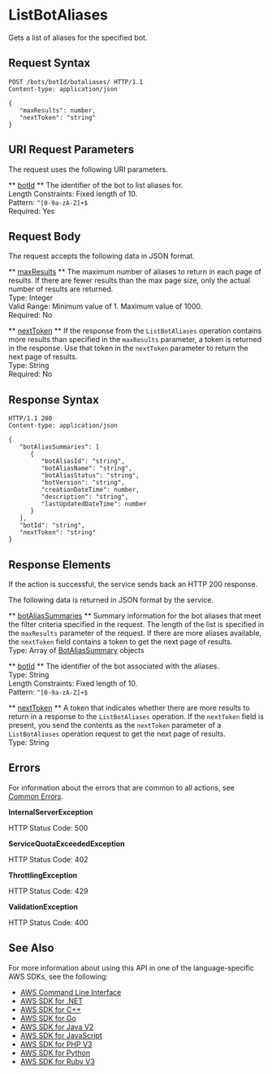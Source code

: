 # ListBotAliases<a name="API_ListBotAliases"></a>

Gets a list of aliases for the specified bot\.

## Request Syntax<a name="API_ListBotAliases_RequestSyntax"></a>

```
POST /bots/botId/botaliases/ HTTP/1.1
Content-type: application/json

{
   "maxResults": number,
   "nextToken": "string"
}
```

## URI Request Parameters<a name="API_ListBotAliases_RequestParameters"></a>

The request uses the following URI parameters\.

 ** [botId](#API_ListBotAliases_RequestSyntax) **   <a name="lexv2-ListBotAliases-request-botId"></a>
The identifier of the bot to list aliases for\.  
Length Constraints: Fixed length of 10\.  
Pattern: `^[0-9a-zA-Z]+$`   
Required: Yes

## Request Body<a name="API_ListBotAliases_RequestBody"></a>

The request accepts the following data in JSON format\.

 ** [maxResults](#API_ListBotAliases_RequestSyntax) **   <a name="lexv2-ListBotAliases-request-maxResults"></a>
The maximum number of aliases to return in each page of results\. If there are fewer results than the max page size, only the actual number of results are returned\.  
Type: Integer  
Valid Range: Minimum value of 1\. Maximum value of 1000\.  
Required: No

 ** [nextToken](#API_ListBotAliases_RequestSyntax) **   <a name="lexv2-ListBotAliases-request-nextToken"></a>
If the response from the `ListBotAliases` operation contains more results than specified in the `maxResults` parameter, a token is returned in the response\. Use that token in the `nextToken` parameter to return the next page of results\.  
Type: String  
Required: No

## Response Syntax<a name="API_ListBotAliases_ResponseSyntax"></a>

```
HTTP/1.1 200
Content-type: application/json

{
   "botAliasSummaries": [ 
      { 
         "botAliasId": "string",
         "botAliasName": "string",
         "botAliasStatus": "string",
         "botVersion": "string",
         "creationDateTime": number,
         "description": "string",
         "lastUpdatedDateTime": number
      }
   ],
   "botId": "string",
   "nextToken": "string"
}
```

## Response Elements<a name="API_ListBotAliases_ResponseElements"></a>

If the action is successful, the service sends back an HTTP 200 response\.

The following data is returned in JSON format by the service\.

 ** [botAliasSummaries](#API_ListBotAliases_ResponseSyntax) **   <a name="lexv2-ListBotAliases-response-botAliasSummaries"></a>
Summary information for the bot aliases that meet the filter criteria specified in the request\. The length of the list is specified in the `maxResults` parameter of the request\. If there are more aliases available, the `nextToken` field contains a token to get the next page of results\.  
Type: Array of [BotAliasSummary](API_BotAliasSummary.md) objects

 ** [botId](#API_ListBotAliases_ResponseSyntax) **   <a name="lexv2-ListBotAliases-response-botId"></a>
The identifier of the bot associated with the aliases\.  
Type: String  
Length Constraints: Fixed length of 10\.  
Pattern: `^[0-9a-zA-Z]+$` 

 ** [nextToken](#API_ListBotAliases_ResponseSyntax) **   <a name="lexv2-ListBotAliases-response-nextToken"></a>
A token that indicates whether there are more results to return in a response to the `ListBotAliases` operation\. If the `nextToken` field is present, you send the contents as the `nextToken` parameter of a `ListBotAliases` operation request to get the next page of results\.  
Type: String

## Errors<a name="API_ListBotAliases_Errors"></a>

For information about the errors that are common to all actions, see [Common Errors](CommonErrors.md)\.

 **InternalServerException**   
  
HTTP Status Code: 500

 **ServiceQuotaExceededException**   
  
HTTP Status Code: 402

 **ThrottlingException**   
  
HTTP Status Code: 429

 **ValidationException**   
  
HTTP Status Code: 400

## See Also<a name="API_ListBotAliases_SeeAlso"></a>

For more information about using this API in one of the language\-specific AWS SDKs, see the following:
+  [AWS Command Line Interface](https://docs.aws.amazon.com/goto/aws-cli/models.lex.v2-2020-08-07/ListBotAliases) 
+  [AWS SDK for \.NET](https://docs.aws.amazon.com/goto/DotNetSDKV3/models.lex.v2-2020-08-07/ListBotAliases) 
+  [AWS SDK for C\+\+](https://docs.aws.amazon.com/goto/SdkForCpp/models.lex.v2-2020-08-07/ListBotAliases) 
+  [AWS SDK for Go](https://docs.aws.amazon.com/goto/SdkForGoV1/models.lex.v2-2020-08-07/ListBotAliases) 
+  [AWS SDK for Java V2](https://docs.aws.amazon.com/goto/SdkForJavaV2/models.lex.v2-2020-08-07/ListBotAliases) 
+  [AWS SDK for JavaScript](https://docs.aws.amazon.com/goto/AWSJavaScriptSDK/models.lex.v2-2020-08-07/ListBotAliases) 
+  [AWS SDK for PHP V3](https://docs.aws.amazon.com/goto/SdkForPHPV3/models.lex.v2-2020-08-07/ListBotAliases) 
+  [AWS SDK for Python](https://docs.aws.amazon.com/goto/boto3/models.lex.v2-2020-08-07/ListBotAliases) 
+  [AWS SDK for Ruby V3](https://docs.aws.amazon.com/goto/SdkForRubyV3/models.lex.v2-2020-08-07/ListBotAliases) 